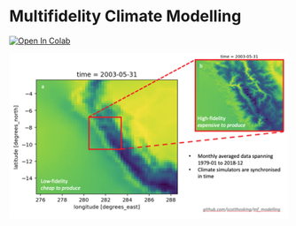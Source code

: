 # Multifidelity Climate Modelling 

[![Open In Colab](https://colab.research.google.com/assets/colab-badge.svg)](https://colab.research.google.com/drive/1taFsmIeD_DRUaURw37galciaRwp6sbIe?usp=sharing)

![](images/mf_setup.png)
